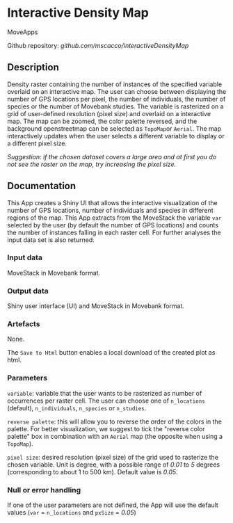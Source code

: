 # Interactive Density Map

MoveApps

Github repository: *github.com/mscacco/interactiveDensityMap*

## Description
Density raster containing the number of instances of the specified variable overlaid on an interactive map. The user can choose between displaying the number of GPS locations per pixel, the number of individuals, the number of species or the number of Movebank studies. The variable is rasterized on a grid of user-defined resolution (pixel size) and overlaid on a interactive map. The map can be zoomed, the color palette reversed, and the background openstreetmap can be selected as `TopoMap`or `Aerial`. The map interactively updates when the user selects a different variable to display or a different pixel size.

*Suggestion: if the chosen dataset covers a large area and at first you do not see the raster on the map, try increasing the pixel size.*

## Documentation
This App creates a Shiny UI that allows the interactive visualization of the number of GPS locations, number of individuals and species in different regions of the map. This App extracts from the MoveStack the variable `var` selected by the user (by default the number of GPS locations) and counts the number of instances falling in each raster cell. For further analyses the input data set is also returned.

### Input data
MoveStack in Movebank format.

### Output data
Shiny user interface (UI) and MoveStack in Movebank format.

### Artefacts
None.

The `Save to Html` button enables a local download of the created plot as html.
<!---
`DensityMap.png`: The visualization produced by the App can be saved (via "Save Plot") in *.png* format to the "Output" folder in Moveapps.
-->

### Parameters 
`variable`: variable that the user wants to be rasterized as number of occurrences per raster cell. The user can choose one of `n_locations` (default), `n_individuals`, `n_species` or `n_studies`.

`reverse palette`: this will allow you to reverse the order of the colors in the palette. For better visualization, we suggest to tick the "reverse color palette" box in combination with an `Aerial` map (the opposite when using a `TopoMap`).

`pixel size`: desired resolution (pixel size) of the grid used to rasterize the chosen variable. Unit is degree, with a possible range of *0.01* to *5* degrees (corresponding to about 1 to 500 km). Default value is *0.05*.

### Null or error handling
If one of the user parameters are not defined, the App will use the default values (`var` = `n_locations` and `pxSize` = *0.05*)
